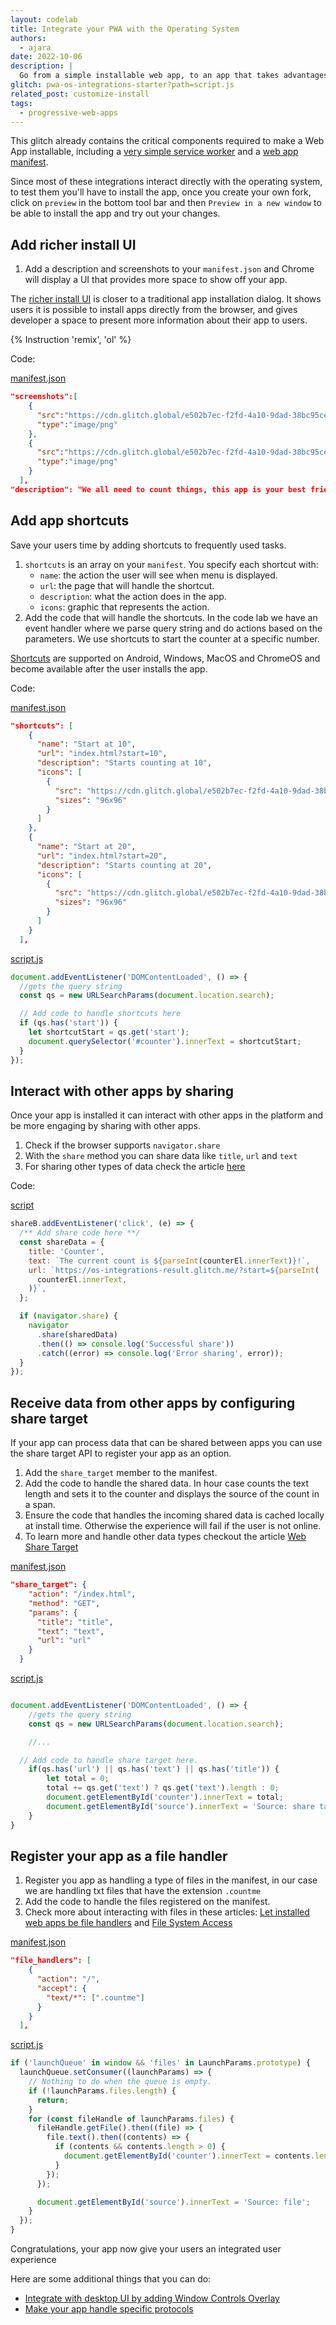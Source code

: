 ```yaml
---
layout: codelab
title: Integrate your PWA with the Operating System
authors:
  - ajara
date: 2022-10-06
description: |
  Go from a simple installable web app, to an app that takes advantages of PWA's operating systems integrations to give users a more engaging experience.
glitch: pwa-os-integrations-starter?path=script.js
related_post: customize-install
tags:
  - progressive-web-apps
---
```


This glitch already contains the critical components required to make a
Web App installable, including a
[very simple service worker](https://glitch.com/edit/#!/pwa-os-integrations-starter?path=service-worker.js)
and a
[web app manifest](https://glitch.com/edit/#!/pwa-os-integrations-starter?path=manifest.json).

Since most of these integrations interact directly with the operating system, to test them you'll have to install the app, once you create your own fork, click on `preview` in the bottom tool bar and then `Preview in a new window` to be able to install the app and try out your changes.

## Add richer install UI

1. Add a description and screenshots to your `manifest.json` and Chrome will display a UI that provides more space to show off your app.

The [richer install UI](https://developer.chrome.com/blog/richer-pwa-installation/) is closer to a traditional app installation dialog. It shows users it is possible to install apps directly from the browser, and gives developer a space to present more information about their app to users.

{% Instruction 'remix', 'ol' %}

Code:

[manifest.json](https://glitch.com/edit/#!/pwa-os-integrations-starter?path=manifest.json)

```json
"screenshots":[
    {
      "src":"https://cdn.glitch.global/e502b7ec-f2fd-4a10-9dad-38bc95ce8db3/Screenshot_20221006-104639.png?v=1665099797069", "sizes":"1440x3120",
      "type":"image/png"
    },
    {
      "src":"https://cdn.glitch.global/e502b7ec-f2fd-4a10-9dad-38bc95ce8db3/Screenshot_20221006-104648.png?v=1665099813078", "sizes":"1440x3120",
      "type":"image/png"
    }
  ],
"description": "We all need to count things, this app is your best friend, you can *count* on it!",
```

## Add app shortcuts

Save your users time by adding shortcuts to frequently used tasks.

1. `shortcuts` is an array on your `manifest`. You specify each shortcut with:
   * `name`: the action the user will see when menu is displayed.
   * `url`: the page that will handle the shortcut.
   * `description`: what the action does in the app.
   *  `icons`: graphic that represents the action.
2. Add the code that will handle the shortcuts. In the code lab we have an event handler where we parse query string and do actions based on the parameters. We use shortcuts to start the counter at a specific number.

[Shortcuts](/app-shortcuts/) are supported on Android, Windows, MacOS and ChromeOS and become available after the user installs the app.

Code:

[manifest.json](https://glitch.com/edit/#!/pwa-os-integrations-starter?path=manifest.json)

```json
"shortcuts": [
    {
      "name": "Start at 10",
      "url": "index.html?start=10",
      "description": "Starts counting at 10",
      "icons": [
        {
          "src": "https://cdn.glitch.global/e502b7ec-f2fd-4a10-9dad-38bc95ce8db3/shortcut-10.png?v=1664923103066",
          "sizes": "96x96"
        }
      ]
    },
    {
      "name": "Start at 20",
      "url": "index.html?start=20",
      "description": "Starts counting at 20",
      "icons": [
        {
          "src": "https://cdn.glitch.global/e502b7ec-f2fd-4a10-9dad-38bc95ce8db3/shortcut-20.png?v=1664923104676",
          "sizes": "96x96"
        }
      ]
    }
  ],

```
[script.js](https://glitch.com/edit/#!/pwa-os-integrations-starter?path=script.js)

```js
document.addEventListener('DOMContentLoaded', () => {
  //gets the query string
  const qs = new URLSearchParams(document.location.search);

  // Add code to handle shortcuts here
  if (qs.has('start')) {
    let shortcutStart = qs.get('start');
    document.querySelector('#counter').innerText = shortcutStart;
  }
});
```

## Interact with other apps by sharing

Once your app is installed it can interact with other apps in the platform and be more engaging by sharing with other apps.

1. Check if the browser supports `navigator.share`
2. With the `share` method you can share data like `title`, `url` and `text`
3. For sharing other types of data check the article [here](/web-share/)

Code:

[script](https://glitch.com/edit/#!/pwa-os-integrations-starter?path=script.js)

```js
shareB.addEventListener('click', (e) => {
  /** Add share code here **/
  const shareData = {
    title: 'Counter',
    text: `The current count is ${parseInt(counterEl.innerText)}!`,
    url: `https://os-integrations-result.glitch.me/?start=${parseInt(
      counterEl.innerText,
    )}`,
  };

  if (navigator.share) {
    navigator
      .share(sharedData)
      .then(() => console.log('Successful share'))
      .catch((error) => console.log('Error sharing', error));
  }
});
```

## Receive data from other apps by configuring share target

If your app can process data that can be shared between apps you can use the share target API to register your app as an option.

1. Add the `share_target` member to the manifest.
2. Add the code to handle the shared data. In hour case counts the text length and sets it to the counter and displays the source of the count in a span.
3. Ensure the code that handles the incoming shared data is cached locally at install time. Otherwise the experience will fail if the user is not online.
4. To learn more and handle other data types checkout the article [Web Share Target](/web-share-target/)

[manifest.json](https://glitch.com/edit/#!/pwa-os-integrations-starter?path=manifest.json)

```json
"share_target": {
    "action": "/index.html",
    "method": "GET",
    "params": {
      "title": "title",
      "text": "text",
      "url": "url"
    }
  }
```

[script.js](https://glitch.com/edit/#!/pwa-os-integrations-starter?path=script.js)

```js

document.addEventListener('DOMContentLoaded', () => {
    //gets the query string
    const qs = new URLSearchParams(document.location.search);

    //...

  // Add code to handle share target here.
    if(qs.has('url') || qs.has('text') || qs.has('title')) {
        let total = 0;
        total += qs.get('text') ? qs.get('text').length : 0;
        document.getElementById('counter').innerText = total;
        document.getElementById('source').innerText = 'Source: share target - ' + qs.get('url');
    }
}
```

## Register your app as a file handler

1. Register you app as handling a type of files in the manifest, in our case we are handling txt files that have the extension `.countme`
2. Add the code to handle the files registered on the manifest.
3. Check more about interacting with files in these articles: [Let installed web apps be file handlers](/file-handling/) and [File System Access](/file-system-access/)



[manifest.json](https://glitch.com/edit/#!/pwa-os-integrations-starter?path=manifest.json)

```json
"file_handlers": [
    {
      "action": "/",
      "accept": {
        "text/*": [".countme"]
      }
    }
  ],
```

[script.js](https://glitch.com/edit/#!/pwa-os-integrations-starter?path=script.js)

```js
if ('launchQueue' in window && 'files' in LaunchParams.prototype) {
  launchQueue.setConsumer((launchParams) => {
    // Nothing to do when the queue is empty.
    if (!launchParams.files.length) {
      return;
    }
    for (const fileHandle of launchParams.files) {
      fileHandle.getFile().then((file) => {
        file.text().then((contents) => {
          if (contents && contents.length > 0) {
            document.getElementById('counter').innerText = contents.length;
          }
        });
      });

      document.getElementById('source').innerText = 'Source: file';
    }
  });
}
```

Congratulations, your app now give your users an integrated user experience

Here are some additional things that you can do:

- [Integrate with desktop UI by adding Window Controls Overlay](/url-protocol-handler/)
- [Make your app handle specific protocols](/window-controls-overlay/)
